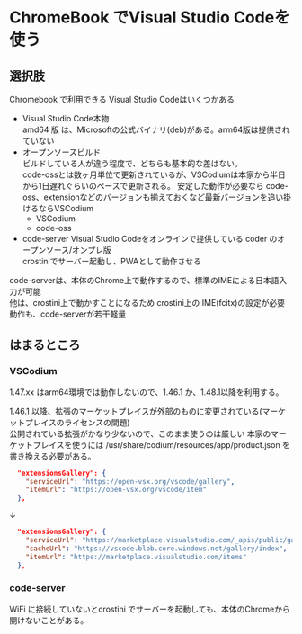 # ChromeBook でVisual Studio Codeを使う

## 選択肢

Chromebook で利用できる Visual Studio Codeはいくつかある

- Visual Studio Code本物  
  amd64 版 は、Microsoftの公式バイナリ(deb)がある。arm64版は提供されていない
- オープンソースビルド  
  ビルドしている人が違う程度で、どちらも基本的な差はない。  
  code-ossとは数ヶ月単位で更新されているが、VSCodiumは本家から半日から1日遅れぐらいのペースで更新される。 
  安定した動作が必要なら code-oss、extensionなどのバージョンも揃えておくなど最新バージョンを追い掛けるならVSCodium
  - VSCodium  
  - code-oss  
- code-server
  Visual Studio Codeをオンラインで提供している coder のオープンソース/オンプレ版  
  crostiniでサーバー起動し、PWAとして動作させる

code-serverは、本体のChrome上で動作するので、標準のIMEによる日本語入力が可能  
他は、crostini上で動かすことになるため crostini上の IME(fcitx)の設定が必要
動作も、code-serverが若干軽量

## はまるところ

### VSCodium

1.47.xx はarm64環境では動作しないので、1.46.1 か、1.48.1以降を利用する。

1.46.1 以降、拡張のマーケットプレイスが[外部](https://open-vsx.org/)のものに変更されている(マーケットプレイスのライセンスの問題)  
公開されている拡張がかなり少ないので、このまま使うのは厳しい
本家のマーケットプレイスを使うには /usr/share/codium/resources/app/product.json を書き換える必要がある。

```json
  "extensionsGallery": {
    "serviceUrl": "https://open-vsx.org/vscode/gallery",
    "itemUrl": "https://open-vsx.org/vscode/item"
  },
```

↓

```json
  "extensionsGallery": {
    "serviceUrl": "https://marketplace.visualstudio.com/_apis/public/gallery",
    "cacheUrl": "https://vscode.blob.core.windows.net/gallery/index",
    "itemUrl": "https://marketplace.visualstudio.com/items"
  },
```

### code-server

WiFi に接続していないとcrostini でサーバーを起動しても、本体のChromeから開けないことがある。  
